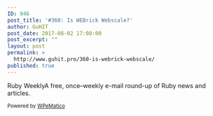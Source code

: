 ```yaml
---
ID: 846
post_title: '#360: Is WEBrick Webscale?'
author: GuHIT
post_date: 2017-08-02 17:00:00
post_excerpt: ""
layout: post
permalink: >
  http://www.guhit.pro/360-is-webrick-webscale/
published: true
---
```

Ruby WeeklyA free, once&ndash;weekly e-mail round-up of Ruby news and articles.<p class="wpematico_credit"><small>Powered by <a href="http://www.wpematico.com" target="_blank">WPeMatico</a></small></p>